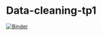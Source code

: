 # Data-cleaning-tp1
[![Binder](https://mybinder.org/badge_logo.svg)](https://mybinder.org/v2/gh/aminasridi/Data-cleaning-tp1/tree/master/master?filepath=Data%20Cleaning%20TP1-E.ipynb)

